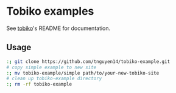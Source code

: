 # Tobiko examples

See [tobiko](http://github.com/tnguyen14/tobiko)'s README for documentation.

## Usage

```sh
:; git clone https://github.com/tnguyen14/tobiko-example.git
# copy simple example to new site
:; mv tobiko-example/simple path/to/your-new-tobiko-site
# clean up tobiko-example directory
:; rm -rf tobiko-example
```
